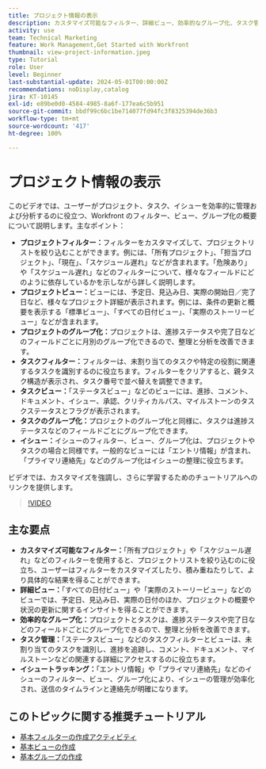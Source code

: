 ```yaml
---
title: プロジェクト情報の表示
description: カスタマイズ可能なフィルター、詳細ビュー、効率的なグループ化、タスク管理ツール、イシュートラッキング機能を使用してプロジェクトワークフローを効率化し、組織化と明確性を強化します。
activity: use
team: Technical Marketing
feature: Work Management,Get Started with Workfront
thumbnail: view-project-information.jpeg
type: Tutorial
role: User
level: Beginner
last-substantial-update: 2024-05-01T00:00:00Z
recommendations: noDisplay,catalog
jira: KT-10145
exl-id: e89be0d0-4584-4985-8a6f-177ea6c5b951
source-git-commit: bbdf99c6bc1be714077fd94fc3f8325394de36b3
workflow-type: tm+mt
source-wordcount: '417'
ht-degree: 100%

---
```


# プロジェクト情報の表示

このビデオでは、ユーザーがプロジェクト、タスク、イシューを効率的に管理および分析するのに役立つ、Workfront のフィルター、ビュー、グループ化の概要について説明します。主なポイント：

* **プロジェクトフィルター：**&#x200B;フィルターをカスタマイズして、プロジェクトリストを絞り込むことができます。例には、「所有プロジェクト」、「担当プロジェクト」、「現在」、「スケジュール遅れ」などが含まれます。「危険あり」や「スケジュール遅れ」などのフィルターについて、様々なフィールドにどのように依存しているかを示しながら詳しく説明します。
* **プロジェクトビュー：**&#x200B;ビューには、予定日、見込み日、実際の開始日／完了日など、様々なプロジェクト詳細が表示されます。例には、条件の更新と概要を表示する「標準ビュー」、「すべての日付ビュー」、「実際のストーリービュー」などが含まれます。
* **プロジェクトのグループ化：**&#x200B;プロジェクトは、進捗ステータスや完了日などのフィールドごとに月別のグループ化できるので、整理と分析を改善できます。
* **タスクフィルター：**&#x200B;フィルターは、未割り当てのタスクや特定の役割に関連するタスクを識別するのに役立ちます。フィルターをクリアすると、親タスク構造が表示され、タスク番号で並べ替えを調整できます。
* **タスクビュー：**「ステータスビュー」などのビューには、進捗、コメント、ドキュメント、イシュー、承認、クリティカルパス、マイルストーンのタスクステータスとフラグが表示されます。
* **タスクのグループ化：**&#x200B;プロジェクトのグループ化と同様に、タスクは進捗ステータスなどのフィールドごとにグループ化できます。
* **イシュー：**&#x200B;イシューのフィルター、ビュー、グループ化は、プロジェクトやタスクの場合と同様です。一般的なビューには「エントリ情報」が含まれ、「プライマリ連絡先」などのグループ化はイシューの整理に役立ちます。

ビデオでは、カスタマイズを強調し、さらに学習するためのチュートリアルへのリンクを提供します。

>[!VIDEO](https://video.tv.adobe.com/v/3428815/?quality=12&learn=on&enablevpops=1)

## 主な要点

* **カスタマイズ可能なフィルター：**「所有プロジェクト」や「スケジュール遅れ」などのフィルターを使用すると、プロジェクトリストを絞り込むのに役立ち、ユーザーはフィルターをカスタマイズしたり、積み重ねたりして、より具体的な結果を得ることができます。
* **詳細ビュー：**「すべての日付ビュー」や「実際のストーリービュー」などのビューでは、予定日、見込み日、実際の日付のほか、プロジェクトの概要や状況の更新に関するインサイトを得ることができます。
* **効率的なグループ化：**&#x200B;プロジェクトとタスクは、進捗ステータスや完了日などのフィールドごとにグループ化できるので、整理と分析を改善できます。
* **タスク管理：**「ステータスビュー」などのタスクフィルターとビューは、未割り当てのタスクを識別し、進捗を追跡し、コメント、ドキュメント、マイルストーンなどの関連する詳細にアクセスするのに役立ちます。
* **イシュートラッキング：**「エントリ情報」や「プライマリ連絡先」などのイシューのフィルター、ビュー、グループ化により、イシューの管理が効率化され、送信のタイムラインと連絡先が明確になります。




## このトピックに関する推奨チュートリアル

* [基本フィルターの作成アクティビティ](/help/reporting/basic-reporting/create-a-basic-filter-activity.md)
* [基本ビューの作成](/help/reporting/basic-reporting/create-a-basic-view.md)
* [基本グループの作成](/help/reporting/basic-reporting/create-a-basic-grouping.md)

